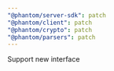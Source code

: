 ```yaml
---
"@phantom/server-sdk": patch
"@phantom/client": patch
"@phantom/crypto": patch
"@phantom/parsers": patch
---
```


Support new interface

